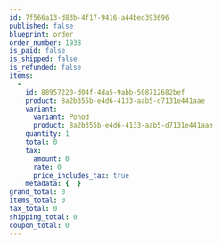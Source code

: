 ```yaml
---
id: 7f566a13-d83b-4f17-9416-a44bed393696
published: false
blueprint: order
order_number: 1938
is_paid: false
is_shipped: false
is_refunded: false
items:
  -
    id: 88957220-d04f-4da5-9abb-508712682bef
    product: 8a2b355b-e4d6-4133-aab5-d7131e441aae
    variant:
      variant: Pohod
      product: 8a2b355b-e4d6-4133-aab5-d7131e441aae
    quantity: 1
    total: 0
    tax:
      amount: 0
      rate: 0
      price_includes_tax: true
    metadata: {  }
grand_total: 0
items_total: 0
tax_total: 0
shipping_total: 0
coupon_total: 0
---
```

